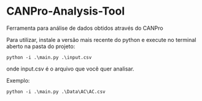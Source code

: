 # CANPro-Analysis-Tool
Ferramenta para análise de dados obtidos através do CANPro

Para utilizar, instale a versão mais recente do python e execute no terminal aberto na pasta do projeto:
```
python -i .\main.py .\input.csv
```
onde input.csv é o arquivo que você quer analisar.

Exemplo:

```
python -i .\main.py .\Data\AC\AC.csv
```